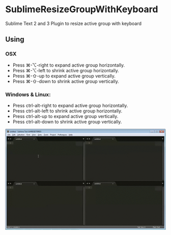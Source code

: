 SublimeResizeGroupWithKeyboard
==============================

Sublime Text 2 and 3 Plugin to resize active group with keyboard

## Using

### OSX

 * Press ⌘-⌥-right to expand active group horizontally.
 * Press ⌘-⌥-left to shrink active group horizontally.
 * Press ⌘-⇧-up to expand active group vertically.
 * Press ⌘-⇧-down to shrink active group vertically.

### Windows & Linux:

 * Press ctrl-alt-right to expand active group horizontally.
 * Press ctrl-alt-left to shrink active group horizontally.
 * Press ctrl-alt-up to expand active group vertically.
 * Press ctrl-alt-down to shrink active group vertically.

![Plugin in action](Screenshots/Demo.gif)